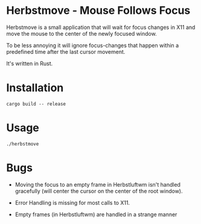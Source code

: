 # Herbstmove - Mouse Follows Focus

Herbstmove is a small application that will wait for focus changes in
X11 and move the mouse to the center of the newly focused window.

To be less annoying it will ignore focus-changes that happen within a
predefined time after the last cursor movement.

It's written in Rust.

# Installation

    cargo build -- release

# Usage

    ./herbstmove

# Bugs

- Moving the focus to an empty frame in Herbstluftwm isn't handled
  gracefully (will center the cursor on the center of the root
  window).

- Error Handling is missing for most calls to X11.

- Empty frames (in Herbstluftwm) are handled in a strange manner
